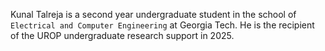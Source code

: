Kunal Talreja is a second year undergraduate student in the school of `Electrical and Computer Engineering` at Georgia Tech. He is the recipient of the UROP undergraduate research support in 2025.



